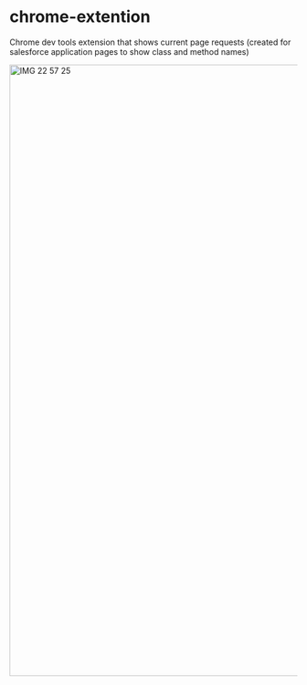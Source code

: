 # chrome-extention
Chrome dev tools extension that shows current page requests (created for salesforce application pages to show class and method names)

<img width="1071" alt="IMG 22 57 25" src="https://user-images.githubusercontent.com/39721136/160485915-d4d91de6-436e-4e03-94f2-ac386d19a9e3.png">
